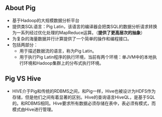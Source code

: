 ## About Pig

* 基于Hadoop的大规模数据分析平台
* 提供类SQL语言：Pig Latin，该语言的编译器会把类SQL的数据分析请求转换为一系列经过优化处理的MapReduce运算。（**提供了更高层次的抽象**）
* 为复杂的海量数据并行计算提供了一个简单的操作和编程接口。
* 包括两部分：
  - 用于描述数据流的语言，称为Pig Latin。
  - 用于执行Pig Latin程序的执行环境，当前有两个环境：单JVM中的本地执行环境和Hadoop集群上的分布式执行环境。

## Pig VS Hive

* HIVE介于Pig和传统的RDBMS之间，和Pig一样，Hive也被设计为HDFS作为存储，但是他们之间有着显著的区别。Hive的查询语言HiveQL，是基于SQL的。和RDBMS相同。Hive要求所有数据必须存储在表中，表必须有模式，而模式由Hive进行管理。